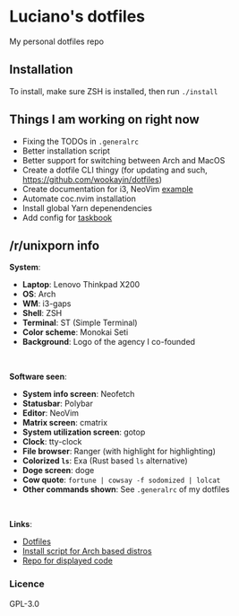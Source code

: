 # Luciano's dotfiles

My personal dotfiles repo

## Installation

To install, make sure ZSH is installed, then run `./install`

## Things I am working on right now

* Fixing the TODOs in `.generalrc`
* Better installation script
* Better support for switching between Arch and MacOS
* Create a dotfile CLI thingy (for updating and such, https://github.com/wookayin/dotfiles)
* Create documentation for i3, NeoVim [example](https://github.com/LukeSmithxyz/voidrice/blob/4679034430ac64bbcb62428e0d77d8dc7987233d/.local/share/larbs/readme.mom)
* Automate coc.nvim installation
* Install global Yarn depenendencies
* Add config for [taskbook](https://github.com/klaussinani/taskbook)

## /r/unixporn info

**System**:

* **Laptop**: Lenovo Thinkpad X200
* **OS**: Arch
* **WM**: i3-gaps
* **Shell**: ZSH
* **Terminal**: ST (Simple Terminal)
* **Color scheme**: Monokai Seti
* **Background**: Logo of the agency I co-founded

&#x200B;

**Software seen**:

* **System info screen**: Neofetch
* **Statusbar**: Polybar
* **Editor**: NeoVim
* **Matrix screen**: cmatrix
* **System utilization screen**: gotop
* **Clock**: tty-clock
* **File browser**: Ranger (with highlight for highlighting)
* **Colorized `ls`**: Exa (Rust based `ls` alternative)
* **Doge screen**: doge
* **Cow quote**: `fortune | cowsay -f sodomized | lolcat`
* **Other commands shown**: See `.generalrc` of my dotfiles

&#x200B;

**Links**:

* [Dotfiles](https://github.com/lucianonooijen/dotfiles)
* [Install script for Arch based distros](https://github.com/lucianonooijen/larbs)
* [Repo for displayed code](https://github.com/BytecodeOpenSource/PingPong-API)

### Licence

GPL-3.0
